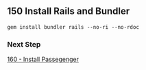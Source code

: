 ## 150 Install Rails and Bundler

```console
gem install bundler rails --no-ri --no-rdoc
```

### Next Step

[160 - Install Passegenger](https://github.com/remomueller/documentation/tree/master/macosx/160-passenger.md)
